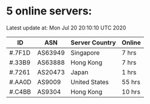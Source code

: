 # 5 online servers:

Latest update at: Mon Jul 20 20:10:10 UTC 2020

| ID | ASN | Server Country | Online |
| -- | --- | -------------- | ------ |
| #.7F1D | AS63949 | Singapore | 7 hrs |
| #.33B9 | AS63888 | Hong Kong | 7 hrs |
| #.7261 | AS20473 | Japan | 1 hrs |
| #.AA0D | AS9009 | United States | 55 hrs |
| #.C4BB | AS9304 | Hong Kong | 10 hrs |


